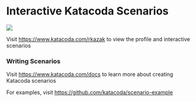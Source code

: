 # Interactive Katacoda Scenarios

[![](http://shields.katacoda.com/katacoda/rkazak/count.svg)](https://www.katacoda.com/rkazak "Get your profile on Katacoda.com")

Visit https://www.katacoda.com/rkazak to view the profile and interactive scenarios

### Writing Scenarios
Visit https://www.katacoda.com/docs to learn more about creating Katacoda scenarios

For examples, visit https://github.com/katacoda/scenario-example
